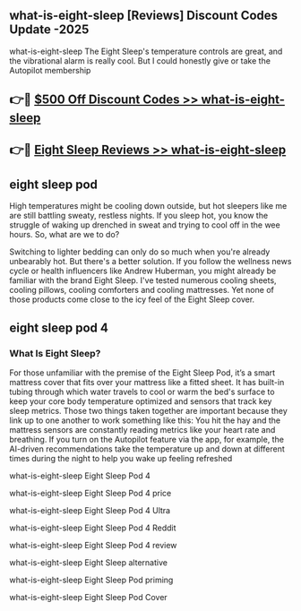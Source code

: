 ## what-is-eight-sleep [Reviews​] Discount Codes Update -2025

what-is-eight-sleep The Eight Sleep's temperature controls are great, and the vibrational alarm is really cool. But I could honestly give or take the Autopilot membership

## 👉🔴 [$500 Off Discount Codes >> what-is-eight-sleep](http://download.freeplayer.one?title=what-is-eight-sleep&ref=18-ES)

## 👉🔴 [Eight Sleep Reviews >> what-is-eight-sleep](http://download.freeplayer.one?title=what-is-eight-sleep&ref=18-ES)

## eight sleep pod

High temperatures might be cooling down outside, but hot sleepers like me are still battling sweaty, restless nights. If you sleep hot, you know the struggle of waking up drenched in sweat and trying to cool off in the wee hours. So, what are we to do?

Switching to lighter bedding can only do so much when you're already unbearably hot. But there's a better solution. If you follow the wellness news cycle or health influencers like Andrew Huberman, you might already be familiar with the brand Eight Sleep. I've tested numerous cooling sheets, cooling pillows, cooling comforters and cooling mattresses. Yet none of those products come close to the icy feel of the Eight Sleep cover.

## eight sleep pod 4

### What Is Eight Sleep?

For those unfamiliar with the premise of the Eight Sleep Pod, it’s a smart mattress cover that fits over your mattress like a fitted sheet. It has built-in tubing through which water travels to cool or warm the bed's surface to keep your core body temperature optimized and sensors that track key sleep metrics. Those two things taken together are important because they link up to one another to work something like this: You hit the hay and the mattress sensors are constantly reading metrics like your heart rate and breathing. If you turn on the Autopilot feature via the app, for example, the AI-driven recommendations take the temperature up and down at different times during the night to help you wake up feeling refreshed

what-is-eight-sleep Eight Sleep Pod 4

what-is-eight-sleep Eight Sleep Pod 4 price

what-is-eight-sleep Eight Sleep Pod 4 Ultra

what-is-eight-sleep Eight Sleep Pod 4 Reddit

what-is-eight-sleep Eight Sleep Pod 4 review

what-is-eight-sleep Eight Sleep alternative

what-is-eight-sleep Eight Sleep Pod priming

what-is-eight-sleep Eight Sleep Pod Cover